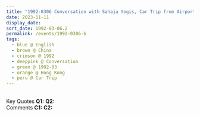 ```yaml
---
title: "1992-0306 Conversation with Sahaja Yogis, Car Trip from Airport to The Peninsula Hotel, Hong Kong, China"
date: 2023-11-11
display_date: 
sort_date: 1992-03-06.2
permalink: /events/1992-0306-b
tags:
  - blue @ English
  - brown @ China
  - crimson @ 1992
  - deeppink @ Conversation
  - green @ 1992-03
  - orange @ Hong Kong
  - peru @ Car Trip
---
```


<br>

<wave-list>
  <list-title color="DarkSeaGreen" width="55">Key Quotes</list-title>
  <list-item color="BlanchedAlmond" width="280"><b>Q1:</b> <i></i></list-item>
  <list-item color="Lavender" width="280"><b>Q2:</b> <i></i></list-item>
</wave-list>

<br>

<wave-list>
  <list-title color="DarkSeaGreen" width="55">Comments</list-title>
  <list-item color="BlanchedAlmond" width="280"><b>C1:</b> <i></i></list-item>
  <list-item color="Lavender" width="280"><b>C2:</b> <i></i></list-item>
</wave-list>